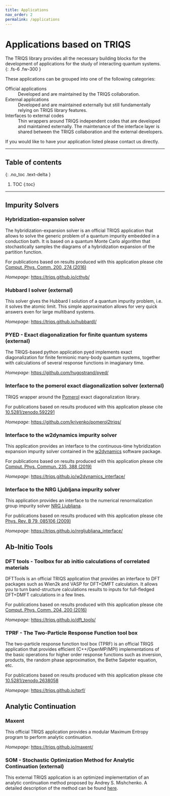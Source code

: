 ```yaml
---
title: Applications
nav_order: 2
permalink: /applications
---
```


# Applications based on TRIQS

The TRIQS library provides all the necessary building blocks for the
development of applications for the study of interacting quantum
systems.
{: .fs-6 .fw-300 }

These applications can be grouped into one of the following
categories:

<dl>
  <dt>Official applications</dt>
  <dd>Developed and are maintained by the TRIQS collaboration.</dd>
  <dt>External applications</dt>
  <dd>Developed and are maintained externally but still fundamentally relying on TRIQS library features.</dd>
  <dt>Interfaces to external codes</dt>
  <dd>Thin wrappers around TRIQS independent codes that are developed and maintained externally. The maintenance of the interface layer is shared between the TRIQS collaboration and the external developers.</dd>
</dl>

If you would like to have your application listed please contact us
directly.

---

## Table of contents
{: .no_toc .text-delta }

1. TOC
{:toc}

---

## Impurity Solvers

### Hybridization-expansion solver

The hybridization-expansion solver is an official TRIQS application that
allows to solve the generic problem of a quantum impurity embedded in a
conduction bath. It is based on a quantum Monte Carlo algorithm that
stochastically samples the diagrams of a hybridization expansion of the
partition function.

For publications based on results produced with this application please
cite [Comput. Phys. Comm. 200, 274
(2016)](https://www.sciencedirect.com/science/article/pii/S001046551500404X)

*Homepage:* <https://triqs.github.io/cthyb/>

### Hubbard I solver (external)

This solver gives the Hubbard I solution of a quantum impurity problem,
i.e. it solves the atomic limit. This simple approximation allows for
very quick answers even for large multiband systems.

*Homepage:* <https://triqs.github.io/hubbardI/>

### PYED - Exact diagonalization for finite quantum systems (external)

The TRIQS-based python application pyed implements exact diagonalization
for finite fermionic many-body quantum systems, together with
calculations of several response functions in imagianary time.

*Homepage*: <https://github.com/hugostrand/pyed/>

### Interface to the pomerol exact diagonalization solver (external)

TRIQS wrapper around the [Pomerol](http://aeantipov.github.io/pomerol)
exact diagonalization library.

For publications based on results produced with this application please
cite [10.5281/zenodo.592291](https://doi.org/10.5281/zenodo.592291)

*Homepage*: <https://github.com/krivenko/pomerol2triqs/>

### Interface to the w2dynamics impurity solver

This application provides an interface to the continuous-time
hybridization expansion impurity solver contained in the
[w2dynamics](https://github.com/w2dynamics/w2dynamics) software package.

For publications based on results produced with this application please
cite [Comput. Phys. Commun. 235, 388
(2019)](https://www.sciencedirect.com/science/article/pii/S0010465518303217)

*Homepage*: <https://triqs.github.io/w2dynamics_interface/>

### Interface to the NRG Ljubljana impurity solver

This application provides an interface to the numerical renormalization
group impurity solver [NRG Ljubljana](http://nrgljubljana.ijs.si).

For publications based on results produced with this application please
cite [Phys. Rev. B 79, 085106
(2009)](https://doi.org/10.1103/PhysRevB.79.085106)

*Homepage*: <https://triqs.github.io/nrgljubljana_interface/>

## Ab-Initio Tools

### DFT tools - Toolbox for ab initio calculations of correlated materials

DFTTools is an official TRIQS application that provides an interface to
DFT packages such as Wien2k and VASP for DFT+DMFT calculation. It allows
you to turn band-structure calculations results to inputs for
full-fledged DFT+DMFT calculations in a few lines.

For publications based on results produced with this application please
cite [Comput. Phys. Comm. 204, 200
(2016)](https://www.sciencedirect.com/science/article/pii/S0010465516300728?via%3Dihub)

*Homepage:* <https://triqs.github.io/dft_tools/>

### TPRF - The Two-Particle Response Function tool box

The two-particle response function tool box (TPRF) is an official TRIQS
application that provides efficient (C++/OpenMP/MPI) implementations of
the basic operations for higher order response functions such as
inversion, products, the random phase approximation, the Bethe Salpeter
equation, etc.

For publications based on results produced with this application please
cite [10.5281/zenodo.2638058](https://doi.org/10.5281/zenodo.2638058)

*Homepage:* <https://triqs.github.io/tprf/>

## Analytic Continuation

### Maxent

This official TRIQS application provides a modular Maximum Entropy
program to perform analytic continuation.

*Homepage:* <https://triqs.github.io/maxent/>

### SOM - Stochastic Optimization Method for Analytic Continuation (external)

This external TRIQS application is an optimized implementation of an
analytic continuation method proposed by Andrey S. Mishchenko. A
detailed description of the method can be found [here](http://www.cond-mat.de/events/correl12/manuscripts/).